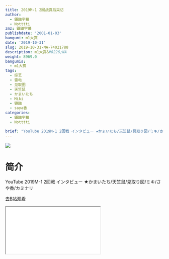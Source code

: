```yaml
---
title: 2019M-1 2回战赛后采访
author:
  - 鎌鼬字幕
  - Notttti
zmz: 鎌鼬字幕
publishdate: '2001-01-03'
bangumi: m1大赛
date: '2019-10-31'
slug: 2019-10-31-NA-74021788
description: m1大赛&#8226;NA
weight: 8969.0
bangumis:
  - m1大赛
tags:
  - 综艺
  - 雷电
  - 见取图
  - 天竺鼠
  - かまいたち
  - Miki
  - 镰鼬
  - saya香
categories:
  - 鎌鼬字幕
  - Notttti

brief: "YouTube 2019M-1 2回戦 インタビュー ★かまいたち/天竺鼠/見取り図/ミキ/さや香/カミナリ"
---
```

![](https://raw.githubusercontent.com/tcgriffith/owaraisite/master/static/tmpimg/fc123eeb275ee0f54786f94a8be58126b718538d.jpg.480.jpg)
# 简介  
YouTube
2019M-1 2回戦 インタビュー
★かまいたち/天竺鼠/見取り図/ミキ/さや香/カミナリ  

[去B站观看](https://www.bilibili.com/video/av74021788/)
<div class ="resp-container"><iframe class="testiframe" src="//player.bilibili.com/player.html?aid=74021788"", scrolling="no", allowfullscreen="true" > </iframe></div> 

